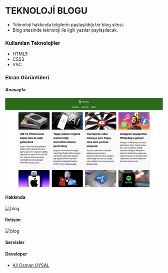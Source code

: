 # TEKNOLOJİ BLOGU
- Teknoloji hakkında bilgilerin paylaşıldığı bir blog sitesi.
- Blog sitesinde teknoloji ile ilgili yazılar paylaşılacak.
### Kullanılan Teknolojiler
- HTML5
- CSS3
- VSC
### Ekran Görüntüleri
#### Anasayfa
![blog](/Week-1/BlogPage/images/anasayfa.png)
#### Hakkında
![blog](/Week-1/BlogPage/images/hakkında.png)
#### İletişim
![blog](/Week-1/BlogPage/images/iletişim.png)
#### Servisler
#### Developer
- [Ali Osman UYSAL](https://www.linkedin.com/in/aliosmanuysal/)